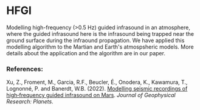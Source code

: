 # HFGI
Modelling high-frequency (>0.5 Hz) guided infrasound in an atmosphere, where the guided infrasound here is the infrasound being trapped near the ground surface during the infraound propagation. We have applied this modelling algorithm to the Martian and Earth's atmospsheric models. More details about the application and the algorithm are in our paper. 

### References:
Xu, Z., Froment, M., Garcia, R.F., Beucler, É., Onodera, K., Kawamura, T., Lognonné, P. and Banerdt, W.B. (2022). [Modelling seismic recordings of high‐frequency guided infrasound on Mars](https://agupubs.onlinelibrary.wiley.com/doi/abs/10.1029/2022JE007483). *Journal of Geophysical Research: Planets*. 
